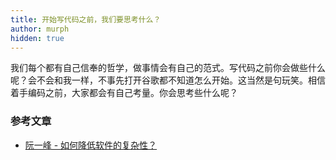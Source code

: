 ```yaml
---
title: 开始写代码之前，我们要思考什么？
author: murph
hidden: true
---
```


我们每个都有自己信奉的哲学，做事情会有自己的范式。写代码之前你会做些什么呢？会不会和我一样，不事先打开谷歌都不知道怎么开始。这当然是句玩笑。相信着手编码之前，大家都会有自己考量。你会思考些什么呢？

<!--more-->

### 参考文章

- [阮一峰 - 如何降低软件的复杂性？](http://www.ruanyifeng.com/blog/2018/09/complexity.html)